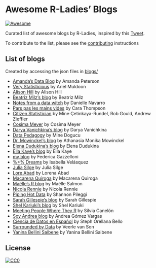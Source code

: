 
<!-- README.md is generated from README.Rmd. Please edit that file -->

# Awesome R-Ladies’ Blogs

<!-- badges: start -->

[![Awesome](https://awesome.re/badge.svg)](https://awesome.re)
<!-- badges: end -->

Curated list of awesome blogs by R-Ladies, inspired by this
[Tweet](https://twitter.com/WeAreRLadies/status/1362021673239785473).

To contribute to the list, please see the
[contributing](CONTRIBUTING.md) instructions

## List of blogs

Created by accessing the json files in [blogs/](blogs/)

  - [Amanda’s Data Blog](amanda.rbind.io) by Amanda Peterson
  - [Very Statisticious](https://aosmith.rbind.io) by Ariel Muldoon
  - [Alison Hill](https://www.apreshill.com) by Alison Hill
  - [Beatriz Milz’s blog](https://beatrizmilz.com/) by Beatriz Milz
  - [Notes from a data witch](https://blog.djnavarro.net/) by Danielle
    Navarro
  - [Pars pas les mains vides](https://cararthompson.com/blog) by Cara
    Thompson
  - [Citizen Statistician](citizen-statistician.org) by Mine
    Çetinkaya-Rundel, Rob Gould, Andrew Zieffler
  - [Cosima Meyer](https://cosimameyer.com/) by Cosima Meyer
  - [Darya Vanichkina’s blog](https://daryavanichkina.com/posts/) by
    Darya Vanichkina
  - [Data Pedagogy](https://www.datapedagogy.com/) by Mine Dogucu
  - [Dr. Mowinckel’s blog](https://drmowinckels.io) by Athanasia Monika
    Mowinckel
  - [Elena Dudukina’s blog](https://elenadudukina.com) by Elena Dudukina
  - [Ella Kaye’s blog](https://ellakaye.rbind.io) by Ella Kaye
  - [my blog](https://federicagazzelloni.netlify.app/) by Federica
    Gazzelloni
  - [%\>% Dreams](https://ivelasq.rbind.io/) by Isabella Velásquez
  - [Julia Silge](https://juliasilge.com/) by Julia Silge
  - [Lore Abad](https://loreabad6.github.io/) by Lorena Abad
  - [Macarena Quiroga](https://macarenaquiroga.netlify.app) by Macarena
    Quiroga
  - [Maëlle’s R blog](https://masalmon.eu/) by Maëlle Salmon
  - [Nicola Rennie](https://nrennie.rbind.io) by Nicola Rennie
  - [Piping Hot Data](https://www.pipinghotdata.com) by Shannon Pileggi
  - [Sarah Gillespie’s blog](https://sarahgillespie.github.io/SG/) by
    Sarah Gillespie
  - [Shel Kariuki’s blog](https://shelkariuki.netlify.app/) by Shel
    Kariuki
  - [Meeting People Where They R](https://silvia.rbind.io/) by Silvia
    Canelón
  - [Soy Andrea blog](https://soyandrea.netlify.app/) by Andrea Gómez
    Vargas
  - [Ciencia de Datos en Español](https://sporella.xyz) by Steph
    Orellana Bello
  - [Surrounded by Data](https://surroundedbydata.netlify.app/) by
    Veerle van Son
  - [Yanina Bellini Saibene](https://yabellini.netlify.app/blog/) by
    Yanina Bellini Saibene

## License

[![CC0](https://upload.wikimedia.org/wikipedia/commons/6/69/CC0_button.svg)](https://creativecommons.org/publicdomain/zero/1.0/)

